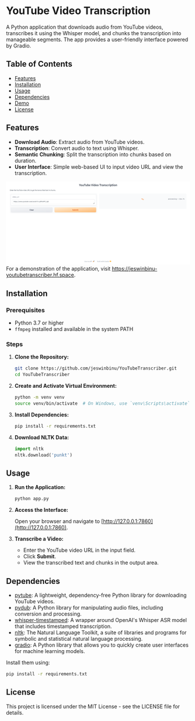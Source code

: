 # YouTube Video Transcription

A Python application that downloads audio from YouTube videos, transcribes it using the Whisper model, and chunks the transcription into manageable segments. The app provides a user-friendly interface powered by Gradio.

## Table of Contents

- [Features](#features)
- [Installation](#installation)
- [Usage](#usage)
- [Dependencies](#dependencies)
- [Demo](#demo)
- [License](#license)

## Features

- **Download Audio**: Extract audio from YouTube videos.
- **Transcription**: Convert audio to text using Whisper.
- **Semantic Chunking**: Split the transcription into chunks based on duration.
- **User Interface**: Simple web-based UI to input video URL and view the transcription.

![Demo](demo.png)
For a demonstration of the application, visit https://jeswinbinu-youtubetranscriber.hf.space.


## Installation

### Prerequisites

- Python 3.7 or higher
- `ffmpeg` installed and available in the system PATH

### Steps

1. **Clone the Repository:**

    ```bash
    git clone https://github.com/jeswinbinu/YouTubeTranscriber.git
    cd YouTubeTranscriber
    ```

2. **Create and Activate Virtual Environment:**

    ```bash
    python -m venv venv
    source venv/bin/activate  # On Windows, use `venv\Scripts\activate`
    ```

3. **Install Dependencies:**

    ```bash
    pip install -r requirements.txt
    ```

4. **Download NLTK Data:**

    ```python
    import nltk
    nltk.download('punkt')
    ```

## Usage

1. **Run the Application:**

    ```bash
    python app.py
    ```

2. **Access the Interface:**

    Open your browser and navigate to [http://127.0.0.1:7860](http://127.0.0.1:7860).

3. **Transcribe a Video:**

    - Enter the YouTube video URL in the input field.
    - Click **Submit**.
    - View the transcribed text and chunks in the output area.

## Dependencies

- [pytube](https://pytube.io/en/latest/): A lightweight, dependency-free Python library for downloading YouTube videos.
- [pydub](https://pydub.com/): A Python library for manipulating audio files, including conversion and processing.
- [whisper-timestamped](https://github.com/linto-ai/whisper-timestamped): A wrapper around OpenAI's Whisper ASR model that includes timestamped transcription.
- [nltk](https://www.nltk.org/): The Natural Language Toolkit, a suite of libraries and programs for symbolic and statistical natural language processing.
- [gradio](https://www.gradio.app/): A Python library that allows you to quickly create user interfaces for machine learning models.

Install them using:
```bash
pip install -r requirements.txt
```

## License

This project is licensed under the MIT License - see the LICENSE file for details.
